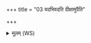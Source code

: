 +++
title = "03 यदभिवदति दीक्षामुपैति"

+++
<details><summary>मूलम् (WS)</summary>

यदभिवदति दीक्षामुपैति यदुदकं याचत्यपः प्र णयति ।  
या यज्ञ आपः प्रणीयन्ते ता एव ताः ॥ ३ ॥
</details>